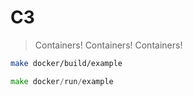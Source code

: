 # C3

> Containers! Containers! Containers!

```bash
make docker/build/example
```

```go
make docker/run/example
```
